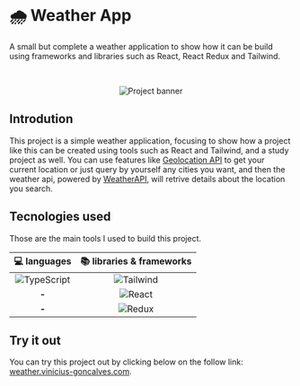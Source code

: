 
# 🌧 Weather App
A small but complete a weather application to show how it can be build using frameworks and libraries such as React, React Redux and Tailwind.

<br />

<div align="center">
  
  ![][project-banner]
  
</div>

<div>

  ## Introdution
  This project is a simple weather application, focusing to show how a project like this can be created using tools such as React and Tailwind, and a study project as well. You can use features like [Geolocation API][geolocation-api] to get your current location or just query by yourself any cities you want, and then the weather api, powered by [WeatherAPI](weather-api), will retrive details about the location you search.
 	
</div>

<div>

  ## Tecnologies used
  Those are the main tools I used to build this project.
  
  |  💻 languages  |  📚 libraries & frameworks |
  | :-------------: | :-----------------------:  |
  | ![][typescript] | ![][tailwind]              | 
  | **-**           | ![][react]                 |
  | **-**           | ![][redux]                 |
  
</div>

<div>

  ## Try it out
  You can try this project out by clicking below on the follow link: [weather.vinicius-goncalves.com][try-it-out-path].
  
</div>

[comment]: # (assets-path)

[project-banner]: <https://github.com/vinicius-goncalves/react__weather-app/blob/development/github/assets/project-banner.jpg> "Project banner"
[typescript]: <https://img.shields.io/badge/TypeScript-323330?style=for-the-badge&logo=typescript&logoColor=3077C5> "TypeScript"
[react]: <https://img.shields.io/badge/React-323330?style=for-the-badge&logo=React> "React"
[tailwind]: <https://img.shields.io/badge/Tailwind-323330?style=for-the-badge&logo=TailwindCSS> "Tailwind"
[redux]: <https://img.shields.io/badge/Redux-323330?style=for-the-badge&logo=redux&logoColor=764ABC> "Redux"

[comment]: # (assets-path)

[comment]: # (reference-links)

[geolocation-api]: <https://developer.mozilla.org/en-US/docs/Web/API/Geolocation_API> "Geolocation API"
[weather-api]: <https://www.weatherapi.com/> "Weather API"
[try-it-out-path]: <weather.vinicius-goncalves.com> "Weather App"

[comment]: # (reference-links)


